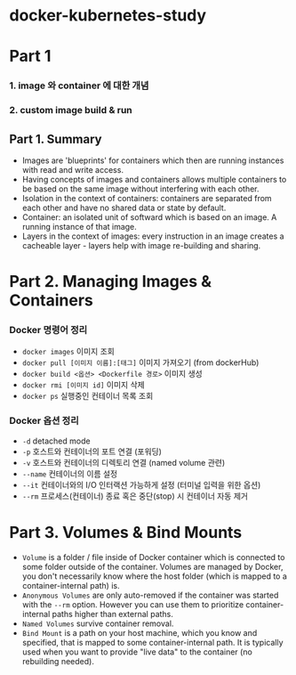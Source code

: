 # docker-kubernetes-study

# Part 1

### 1. image 와 container 에 대한 개념

### 2. custom image build & run

## Part 1. Summary

- Images are 'blueprints' for containers which then are running instances with read and write access.
- Having concepts of images and containers allows multiple containers to be based on the same image without interfering with each other.
- Isolation in the context of containers: containers are separated from each other and have no shared data or state by default.
- Container: an isolated unit of softward which is based on an image. A running instance of that image.
- Layers in the context of images: every instruction in an image creates a cacheable layer - layers help with image re-building and sharing.

  
# Part 2. Managing Images & Containers
### Docker 명령어 정리
- `docker images` 이미지 조회
- `docker pull [이미지 이름]:[태그]` 이미지 가져오기 (from dockerHub)
- `docker build <옵션> <Dockerfile 경로>` 이미지 생성
- `docker rmi [이미지 id]` 이미지 삭제
- `docker ps` 실행중인 컨테이너 목록 조회


### Docker 옵션 정리
- `-d` detached mode
- `-p` 호스트와 컨테이너의 포트 연결 (포워딩)
- `-v` 호스트와 컨테이너의 디렉토리 연결 (named volume 관련)
- `--name` 컨테이너의 이름 설정
- `--it` 컨테이너와의 I/O 인터랙션 가능하게 설정 (터미널 입력을 위한 옵션)
- `--rm` 프로세스(컨테이너) 종료 혹은 중단(stop) 시 컨테이너 자동 제거


# Part 3. Volumes & Bind Mounts
- `Volume` is a folder / file inside of Docker container which is connected to some folder outside of the container. Volumes are managed by Docker, you don't necessarily know where the host folder (which is mapped to a container-internal path) is.
- `Anonymous Volumes` are only auto-removed if the container was started with the `--rm` option. However you can use them to prioritize container-internal paths higher than external paths.
- `Named Volumes` survive container removal.
- `Bind Mount` is a path on your host machine, which you know and specified, that is mapped to some container-internal path. It is typically used when you want to provide "live data" to the container (no rebuilding needed).
